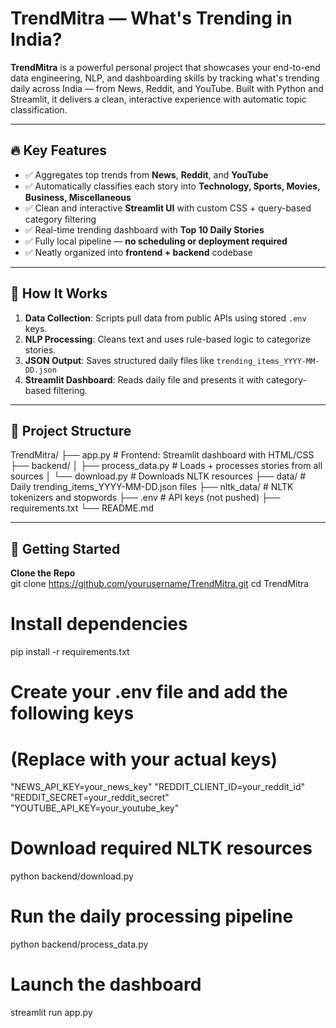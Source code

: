 # TrendMitra — What's Trending in India?

**TrendMitra** is a powerful personal project that showcases your end-to-end data engineering, NLP, and dashboarding skills by tracking what's trending daily across India — from News, Reddit, and YouTube. Built with Python and Streamlit, it delivers a clean, interactive experience with automatic topic classification.

---

## 🔥 Key Features

- ✅ Aggregates top trends from **News**, **Reddit**, and **YouTube**
- ✅ Automatically classifies each story into **Technology, Sports, Movies, Business, Miscellaneous**
- ✅ Clean and interactive **Streamlit UI** with custom CSS + query-based category filtering
- ✅ Real-time trending dashboard with **Top 10 Daily Stories**
- ✅ Fully local pipeline — **no scheduling or deployment required**
- ✅ Neatly organized into **frontend + backend** codebase

---

## 🧠 How It Works

1. **Data Collection**: Scripts pull data from public APIs using stored `.env` keys.
2. **NLP Processing**: Cleans text and uses rule-based logic to categorize stories.
3. **JSON Output**: Saves structured daily files like `trending_items_YYYY-MM-DD.json`
4. **Streamlit Dashboard**: Reads daily file and presents it with category-based filtering.

---

## 📂 Project Structure

TrendMitra/ ├── app.py # Frontend: Streamlit dashboard with HTML/CSS ├── backend/ │ ├── process_data.py # Loads + processes stories from all sources │ └── download.py # Downloads NLTK resources ├── data/ # Daily trending_items_YYYY-MM-DD.json files ├── nltk_data/ # NLTK tokenizers and stopwords ├── .env # API keys (not pushed) ├── requirements.txt └── README.md

---

## 🚀 Getting Started

**Clone the Repo**  
git clone https://github.com/yourusername/TrendMitra.git
cd TrendMitra

# Install dependencies
pip install -r requirements.txt

# Create your .env file and add the following keys
# (Replace with your actual keys)
"NEWS_API_KEY=your_news_key"
"REDDIT_CLIENT_ID=your_reddit_id"
"REDDIT_SECRET=your_reddit_secret"
"YOUTUBE_API_KEY=your_youtube_key"

# Download required NLTK resources
python backend/download.py

# Run the daily processing pipeline
python backend/process_data.py

# Launch the dashboard
streamlit run app.py
